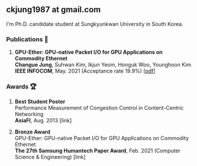 ## ckjung1987 at gmail.com  


I'm Ph.D. candidate student at Sungkyunkwan University in South Korea.

### Publications 📝
1. **GPU-Ether: GPU-native Packet I/O for GPU Applications on Commodity Ethernet**  
   **Changue Jung**, Suhwan Kim, Ikjun Yeom, Honguk Woo, Younghoon Kim  
   **IEEE INFOCOM**, May. 2021 (Acceptance rate 19.9%) [[pdf](https://ckjung1987.github.io/papers/INFOCOM_21_GPU_Ether.pdf)]



### Awards 🏆

1. **Best Student Poster**  
   Performance Measurement of Congestion Control in Content-Centric Networking  
   **AsiaFI**, Aug. 2013 [link]  
   

2. **Bronze Award**  
   GPU-Ether: GPU-native Packet I/O for GPU Applications on Commodity Ethernet  
   **The 27th Samsung Humantech Paper Award**, Feb. 2021 (Computer Science & Engineering) [link]

